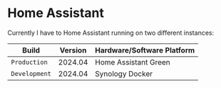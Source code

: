 # Home Assistant

Currently I have to Home Assistant running on two different instances:
  
| Build | Version | Hardware/Software Platform |
| --- | --- | --- | 
| `Production` | 2024.04 | Home Assistant Green|
| `Development` | 2024.04 | Synology Docker|
